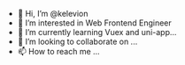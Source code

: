 - 👋 Hi, I’m @kelevion
- 👀 I’m interested in  Web Frontend Engineer
- 🌱 I’m currently learning Vuex and uni-app...
- 💞️ I’m looking to collaborate on ...
- 📫 How to reach me ...

<!---
kelevion/kelevion is a ✨ special ✨ repository because its `README.md` (this file) appears on your GitHub profile.
You can click the Preview link to take a look at your changes.
--->
